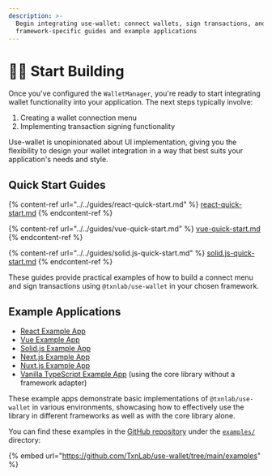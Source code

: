 ```yaml
---
description: >-
  Begin integrating use-wallet: connect wallets, sign transactions, and explore
  framework-specific guides and example applications
---
```


# 👩‍🔧 Start Building

Once you've configured the `WalletManager`, you're ready to start integrating wallet functionality into your application. The next steps typically involve:

1. Creating a wallet connection menu
2. Implementing transaction signing functionality

Use-wallet is unopinionated about UI implementation, giving you the flexibility to design your wallet integration in a way that best suits your application's needs and style.

## Quick Start Guides

{% content-ref url="../../guides/react-quick-start.md" %}
[react-quick-start.md](../../guides/react-quick-start.md)
{% endcontent-ref %}

{% content-ref url="../../guides/vue-quick-start.md" %}
[vue-quick-start.md](../../guides/vue-quick-start.md)
{% endcontent-ref %}

{% content-ref url="../../guides/solid.js-quick-start.md" %}
[solid.js-quick-start.md](../../guides/solid.js-quick-start.md)
{% endcontent-ref %}

These guides provide practical examples of how to build a connect menu and sign transactions using `@txnlab/use-wallet` in your chosen framework.

## Example Applications

* [React Example App](https://github.com/TxnLab/use-wallet/tree/main/examples/react-ts)
* [Vue Example App](https://github.com/TxnLab/use-wallet/tree/main/examples/vue-ts)
* [Solid.js Example App](https://github.com/TxnLab/use-wallet/tree/main/examples/solid-ts)
* [Next.js Example App](https://github.com/TxnLab/use-wallet/tree/main/examples/nextjs)
* [Nuxt.js Example App](https://github.com/TxnLab/use-wallet/tree/main/examples/nuxt)
* [Vanilla TypeScript Example App](https://github.com/TxnLab/use-wallet/tree/main/examples/vanilla-ts) (using the core library without a framework adapter)

These example apps demonstrate basic implementations of `@txnlab/use-wallet` in various environments, showcasing how to effectively use the library in different frameworks as well as with the core library alone.

You can find these examples in the [GitHub repository](https://github.com/TxnLab/use-wallet) under the [`examples/`](https://github.com/TxnLab/use-wallet/tree/main/examples) directory:

{% embed url="https://github.com/TxnLab/use-wallet/tree/main/examples" %}
